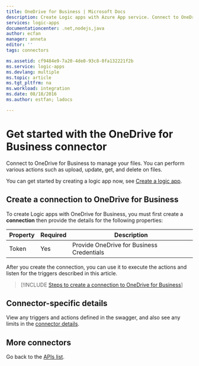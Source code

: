 ```yaml
---
title: OneDrive for Business | Microsoft Docs
description: Create Logic apps with Azure App service. Connect to OneDrive for Business to manage your files. You can perform various actions such as upload, update, get, and delete on files.
services: logic-apps
documentationcenter: .net,nodejs,java
author: ecfan
manager: anneta
editor: ''
tags: connectors

ms.assetid: cf9484e9-7a20-4de0-93c8-0fa132221f2b
ms.service: logic-apps
ms.devlang: multiple
ms.topic: article
ms.tgt_pltfrm: na
ms.workload: integration
ms.date: 08/18/2016
ms.author: estfan; ladocs

---
```

# Get started with the OneDrive for Business connector
Connect to OneDrive for Business to manage your files. You can perform various actions such as upload, update, get, and delete on files.

You can get started by creating a logic app now, see [Create a logic app](../logic-apps/quickstart-create-first-logic-app-workflow.md).

## Create a connection to OneDrive for Business
To create Logic apps with OneDrive for Business, you must first create a **connection** then provide the details for the following properties:

| Property | Required | Description |
| --- | --- | --- |
| Token |Yes |Provide OneDrive for Business Credentials |

After you create the connection, you can use it to execute the actions and listen for the triggers described in this article.

> [!INCLUDE [Steps to create a connection to OneDrive for Business](../../includes/connectors-create-api-onedriveforbusiness.md)]
> 

## Connector-specific details

View any triggers and actions defined in the swagger, and also see any limits in the [connector details](/connectors/onedriveforbusinessconnector/).

## More connectors
Go back to the [APIs list](apis-list.md).
